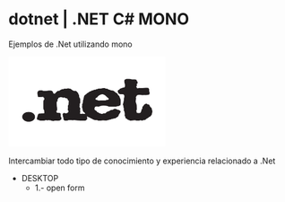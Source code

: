# dotnet | .NET C# MONO

Ejemplos de .Net utilizando mono

<img src="./assets/Net.jpg" width="280" height="160" >


Intercambiar todo tipo de conocimiento y experiencia relacionado a .Net

* DESKTOP
    - 1.- open form

